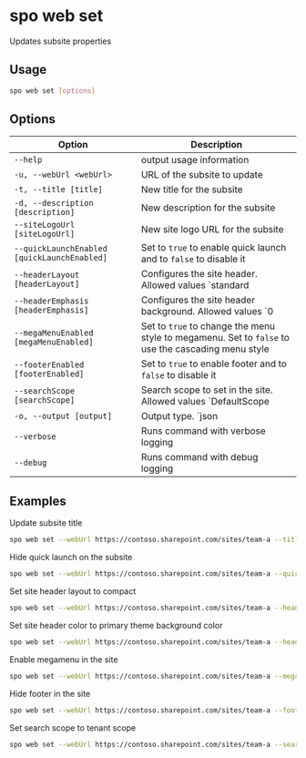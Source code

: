 # spo web set

Updates subsite properties

## Usage

```sh
spo web set [options]
```

## Options

Option|Description
------|-----------
`--help`|output usage information
`-u, --webUrl <webUrl>`|URL of the subsite to update
`-t, --title [title]`|New title for the subsite
`-d, --description [description]`|New description for the subsite
`--siteLogoUrl [siteLogoUrl]`|New site logo URL for the subsite
`--quickLaunchEnabled [quickLaunchEnabled]`|Set to `true` to enable quick launch and to `false` to disable it
`--headerLayout [headerLayout]`|Configures the site header. Allowed values `standard|compact`
`--headerEmphasis [headerEmphasis]`|Configures the site header background. Allowed values `0|1|2|3`
`--megaMenuEnabled [megaMenuEnabled]`|Set to `true` to change the menu style to megamenu. Set to `false` to use the cascading menu style
`--footerEnabled [footerEnabled]`|Set to `true` to enable footer and to `false` to disable it
`--searchScope [searchScope]`|Search scope to set in the site. Allowed values `DefaultScope|Tenant|Hub|Site`
`-o, --output [output]`|Output type. `json|text`. Default `text`
`--verbose`|Runs command with verbose logging
`--debug`|Runs command with debug logging

## Examples

Update subsite title

```sh
spo web set --webUrl https://contoso.sharepoint.com/sites/team-a --title Team-a
```

Hide quick launch on the subsite

```sh
spo web set --webUrl https://contoso.sharepoint.com/sites/team-a --quickLaunchEnabled false
```

Set site header layout to compact

```sh
spo web set --webUrl https://contoso.sharepoint.com/sites/team-a --headerLayout compact
```

Set site header color to primary theme background color

```sh
spo web set --webUrl https://contoso.sharepoint.com/sites/team-a --headerEmphasis 0
```

Enable megamenu in the site

```sh
spo web set --webUrl https://contoso.sharepoint.com/sites/team-a --megaMenuEnabled true
```

Hide footer in the site

```sh
spo web set --webUrl https://contoso.sharepoint.com/sites/team-a --footerEnabled false
```

Set search scope to tenant scope

```sh
spo web set --webUrl https://contoso.sharepoint.com/sites/team-a --searchScope tenant
```